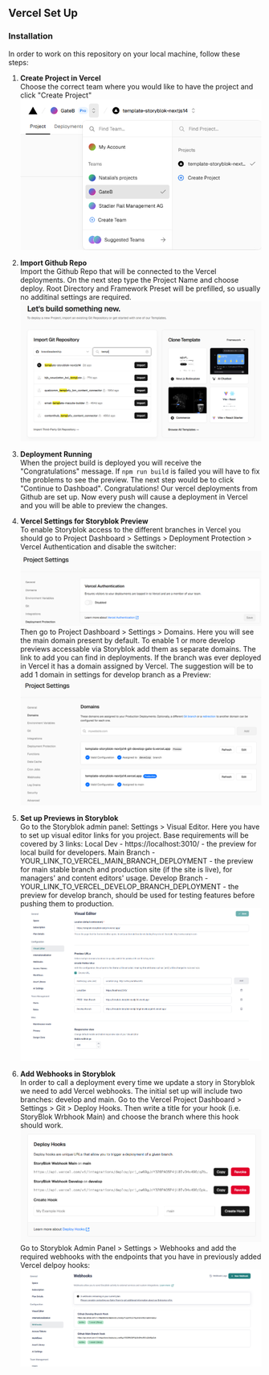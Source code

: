 ## Vercel Set Up

### Installation

In order to work on this repository on your local machine, follow these steps:

1. **Create Project in Vercel**  
   Choose the correct team where you would like to have the project and click "Create Project"
   ![alt text](../img/vercel-create-project.png)

2. **Import Github Repo**  
   Import the Github Repo that will be connected to the Vercel deployments.
   On the next step type the Project Name and choose deploy. Root Directory and Framework Preset will be prefilled, so usually no additinal settings are required.
   ![alt text](../img/vercel-import-project.png)

3. **Deployment Running**  
   When the project build is deployed you will receive the "Congratulations" message.
   If `npm run build` is failed you will have to fix the problems to see the preview.
   The next step would be to click "Continue to Dashboad".
   Congratulations! Our vercel deployments from Github are set up. Now every push will cause a deployment in Vercel and you will be able to preview the changes.

4. **Vercel Settings for Storyblok Preview**  
   To enable Storyblok access to the different branches in Vercel you should go to Project Dashboard > Settings > Deployment Protection > Vercel Authentication and disable the switcher:
   ![alt text](../img/vercel-protection.png)
   Then go to Project Dashboard > Settings > Domains. Here you will see the main domain present by default. To enable 1 or more develop previews accessable via Storyblok add them as separate domains. The link to add you can find in deployments. If the branch was ever deployed in Vercel it has a domain assigned by Vercel.
   The suggestion will be to add 1 domain in settings for develop branch as a Preview:
   ![alt text](../img/vercel-domains.png)

5. **Set up Previews in Storyblok**  
   Go to the Storyblok admin panel: Settings > Visual Editor.
   Here you have to set up visual editor links for you project. Base requirements will be covered by 3 links:
   Local Dev - https://localhost:3010/ - the preview for local build for developers.
   Main Branch - YOUR_LINK_TO_VERCEL_MAIN_BRANCH_DEPLOYMENT - the preview for main stable branch and production site (if the site is live), for managers' and content editors' usage.
   Develop Branch - YOUR_LINK_TO_VERCEL_DEVELOP_BRANCH_DEPLOYMENT - the preview for develop branch, should be used for testing features before pushing them to production.
   ![alt text](../img/storyblok-visual-editor.png)

6. **Add Webhooks in Storyblok**  
   In order to call a deployment every time we update a story in Storyblok we need to add Vercel webhooks.
   The initial set up will include two branches: develop and main.
   Go to the Vercel Project Dashboard > Settings > Git > Deploy Hooks.
   Then write a title for your hook (i.e. StoryBlok Wrbhook Main) and choose the branch where this hook should work.
   ![alt text](../img/vercel-deploy-hook.png)
   Go to Storyblok Admin Panel > Settings > Webhooks and add the required webhooks with the endpoints that you have in previously added Vercel delpoy hooks:
   ![alt text](../img/storyblok-deploy-hook.png)
